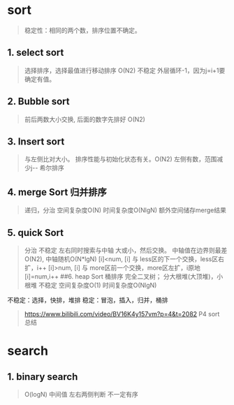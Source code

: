 # sort
> 稳定性：相同的两个数，排序位置不确定。
## 1. select sort
> 选择排序，选择最值进行移动排序 O(N2) 不稳定
> 外层循环-1，因为j=i+1要确定有值。
## 2. Bubble sort
> 前后两数大小交换, 后面的数字先排好 O(N2)
## 3. Insert sort
> 与左侧比对大小。 排序性能与初始化状态有关。O(N2)
> 左侧有数，范围减少j--
> 希尔排序
## 4. merge Sort 归并排序
>递归，分治
> 空间复杂度O(N) 时间复杂度O(NlgN)
> 额外空间储存merge结果
## 5. quick Sort
>分治 不稳定
> 左右同时搜索与中轴 大或小，然后交换。 中轴值在边界则最差O(N2), 中轴随机O(N*lgN)
>[i]<num, [i] 与 less区的下一个交换，less区右扩，i++
>[i]>num, [i] 与 more区前一个交换，more区左扩，i原地
>[i]=num,i++
##6. heap Sort 桶排序
> 完全二叉树； 分大根堆(大顶堆)，小根堆 不稳定 
> 空间复杂度O(1) 时间复杂度O(NlgN)
> 
不稳定：选择，快排，堆排
稳定：冒泡，插入，归并，桶排
> https://www.bilibili.com/video/BV16K4y157vm?p=4&t=2082
> P4 sort 总结
# search
## 1. binary search
> O(logN)
> 中间值 左右两侧判断
> 不一定有序

